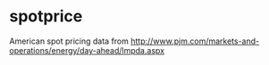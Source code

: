 # spotprice
American spot pricing data from http://www.pjm.com/markets-and-operations/energy/day-ahead/lmpda.aspx
